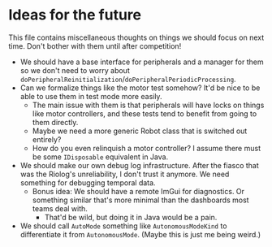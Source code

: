 <!--
This is the Markdown source of this document. If you can see this comment, you probably want to view it on GitHub instead unless you intend to edit the document.
See comment in the source of Readme.md for details.
-->

# Ideas for the future

This file contains miscellaneous thoughts on things we should focus on next time. Don't bother with them until after competition!

* We should have a base interface for peripherals and a manager for them so we don't need to worry about `doPeripheralReinitialization`/`doPeripheralPeriodicProcessing`.
* Can we formalize things like the motor test somehow? It'd be nice to be able to use them in test mode more easily.
  * The main issue with them is that peripherals will have locks on things like motor controllers, and these tests tend to benefit from going to them directly.
  * Maybe we need a more generic Robot class that is switched out entirely?
  * How do you even relinquish a motor controller? I assume there must be some `IDisposable` equivalent in Java.
* We should make our own debug log infrastructure. After the fiasco that was the Riolog's unreliability, I don't trust it anymore. We need something for debugging temporal data.
  * Bonus idea: We should have a remote ImGui for diagnostics. Or something similar that's more minimal than the dashboards most teams deal with.
    * That'd be wild, but doing it in Java would be a pain.
* We should call `AutoMode` something like `AutonomousModeKind` to differentiate it from `AutonomousMode`. (Maybe this is just me being weird.)
<!-- It's definitely just you being weird. You can't even claim that's a C# thing or a C thing, I'm pretty sure it's a Roslyn thing. -->
